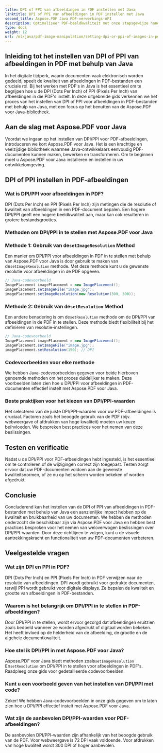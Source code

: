 ```yaml
---
title: DPI of PPI van afbeeldingen in PDF instellen met Java
linktitle: DPI of PPI van afbeeldingen in PDF instellen met Java
second_title: Aspose.PDF Java PDF-verwerkings-API
description: Optimaliseer PDF-beeldkwaliteit met onze stapsgewijze handleiding voor het instellen van DPI/PPI in PDF met Java. Leer hoe u uw documenten kunt verbeteren voor print en digitale weergave.
type: docs
weight: 12
url: /nl/java/pdf-image-manipulation/setting-dpi-or-ppi-of-images-in-pdf-using-java/
---
```


## Inleiding tot het instellen van DPI of PPI van afbeeldingen in PDF met behulp van Java

In het digitale tijdperk, waarin documenten vaak elektronisch worden gedeeld, speelt de kwaliteit van afbeeldingen in PDF-bestanden een cruciale rol. Bij het werken met PDF's in Java is het essentieel om te begrijpen hoe u de DPI (Dots Per Inch) of PPI (Pixels Per Inch) van afbeeldingen in die PDF's instelt. In deze uitgebreide gids verkennen we het proces van het instellen van DPI of PPI voor afbeeldingen in PDF-bestanden met behulp van Java, met een focus op het benutten van de Aspose.PDF voor Java-bibliotheek.

## Aan de slag met Aspose.PDF voor Java

Voordat we ingaan op het instellen van DPI/PPI voor PDF-afbeeldingen, introduceren we kort Aspose.PDF voor Java. Het is een krachtige en veelzijdige bibliotheek waarmee Java-ontwikkelaars eenvoudig PDF-documenten kunnen maken, bewerken en transformeren. Om te beginnen moet u Aspose.PDF voor Java installeren en instellen in uw ontwikkelomgeving.

## DPI of PPI instellen in PDF-afbeeldingen

### Wat is DPI/PPI voor afbeeldingen in PDF?

DPI (Dots Per Inch) en PPI (Pixels Per Inch) zijn metingen die de resolutie of kwaliteit van afbeeldingen in een PDF-document bepalen. Een hogere DPI/PPI geeft een hogere beeldkwaliteit aan, maar kan ook resulteren in grotere bestandsgroottes.

### Methoden om DPI/PPI in te stellen met Aspose.PDF voor Java

###  Methode 1: Gebruik van de`setImageResolution` Method

 Een manier om DPI/PPI voor afbeeldingen in PDF in te stellen met behulp van Aspose.PDF voor Java is door gebruik te maken van de`setImageResolution` methode. Met deze methode kunt u de gewenste resolutie voor afbeeldingen in de PDF opgeven.

```java
// Java-codevoorbeeld
ImagePlacement imagePlacement = new ImagePlacement();
imagePlacement.setImageFile("image.jpg");
imagePlacement.setImageResolution(new Resolution(300, 300));
```

###  Methode 2: Gebruik van de`setResolution` Method

 Een andere benadering is om de`setResolution` methode om de DPI/PPI van afbeeldingen in de PDF in te stellen. Deze methode biedt flexibiliteit bij het definiëren van resolutie-instellingen.

```java
// Java-codevoorbeeld
ImagePlacement imagePlacement = new ImagePlacement();
imagePlacement.setImageFile("image.jpg");
imagePlacement.setResolution(150); // DPI
```

### Codevoorbeelden voor elke methode

We hebben Java-codevoorbeelden gegeven voor beide hierboven genoemde methoden om het proces duidelijker te maken. Deze voorbeelden laten zien hoe u DPI/PPI voor afbeeldingen in PDF-documenten effectief instelt met Aspose.PDF voor Java.

### Beste praktijken voor het kiezen van DPI/PPI-waarden

Het selecteren van de juiste DPI/PPI-waarden voor uw PDF-afbeeldingen is cruciaal. Factoren zoals het beoogde gebruik van de PDF (bijv. webweergave of afdrukken van hoge kwaliteit) moeten uw keuze beïnvloeden. We bespreken best practices voor het nemen van deze beslissingen.

## Testen en verificatie

Nadat u de DPI/PPI voor PDF-afbeeldingen hebt ingesteld, is het essentieel om te controleren of de wijzigingen correct zijn toegepast. Testen zorgt ervoor dat uw PDF-documenten voldoen aan de gewenste kwaliteitsnormen, of ze nu op het scherm worden bekeken of worden afgedrukt.

## Conclusie

Concluderend kan het instellen van de DPI of PPI van afbeeldingen in PDF-bestanden met behulp van Java een aanzienlijke impact hebben op de kwaliteit en bruikbaarheid van uw documenten. We hebben de methoden onderzocht die beschikbaar zijn via Aspose.PDF voor Java en hebben best practices besproken voor het nemen van weloverwogen beslissingen over DPI/PPI-waarden. Door deze richtlijnen te volgen, kunt u de visuele aantrekkingskracht en functionaliteit van uw PDF-documenten verbeteren.

## Veelgestelde vragen

### Wat zijn DPI en PPI in PDF?

DPI (Dots Per Inch) en PPI (Pixels Per Inch) in PDF verwijzen naar de resolutie van afbeeldingen. DPI wordt gebruikt voor gedrukte documenten, terwijl PPI wordt gebruikt voor digitale displays. Ze bepalen de kwaliteit en grootte van afbeeldingen in PDF-bestanden.

### Waarom is het belangrijk om DPI/PPI in te stellen in PDF-afbeeldingen?

Door DPI/PPI in te stellen, wordt ervoor gezorgd dat afbeeldingen eruitzien zoals bedoeld wanneer ze worden afgedrukt of digitaal worden bekeken. Het heeft invloed op de helderheid van de afbeelding, de grootte en de algehele documentkwaliteit.

### Hoe stel ik DPI/PPI in met Aspose.PDF voor Java?

 Aspose.PDF voor Java biedt methoden zoals`setImageResolution` En`setResolution` om DPI/PPI in te stellen voor afbeeldingen in PDF's. Raadpleeg onze gids voor gedetailleerde codevoorbeelden.

### Kunt u een voorbeeld geven van het instellen van DPI/PPI met code?

Zeker! We hebben Java-codevoorbeelden in onze gids gegeven om te laten zien hoe u DPI/PPI effectief instelt met Aspose.PDF voor Java.

### Wat zijn de aanbevolen DPI/PPI-waarden voor PDF-afbeeldingen?

De aanbevolen DPI/PPI-waarden zijn afhankelijk van het beoogde gebruik van de PDF. Voor webweergave is 72 DPI vaak voldoende. Voor afdrukken van hoge kwaliteit wordt 300 DPI of hoger aanbevolen.